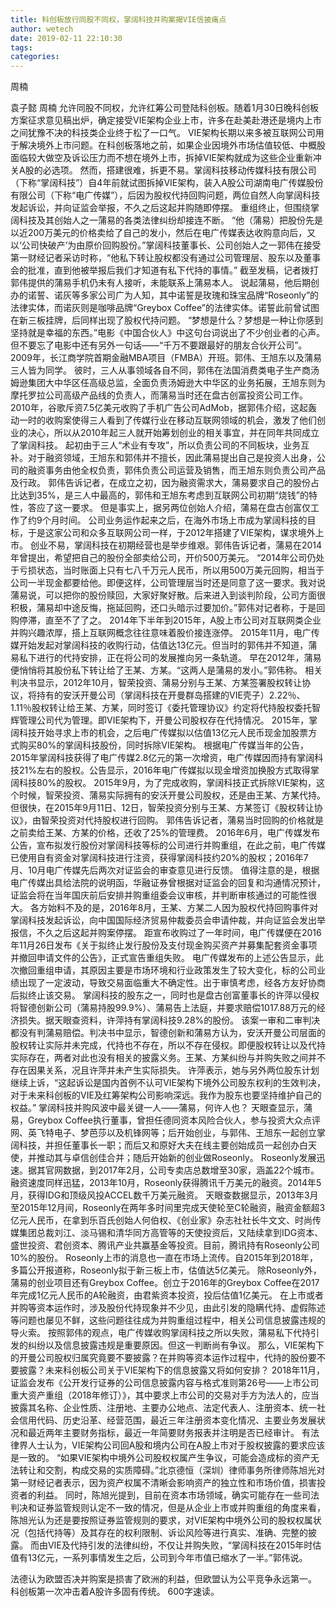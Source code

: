 ```yaml
---
title: 科创板放行同股不同权，掌阔科技并购案揭VIE信披痛点
author: wetech
date: 2019-02-11 22:10:30
tags: 
categories: 
---
```

周楠
<!-- more -->
袁子懿
周楠
允许同股不同权，允许红筹公司登陆科创板。随着1月30日晚科创板方案征求意见稿出炉，确定接受VIE架构企业上市，许多在赴美赴港还是境内上市之间犹豫不决的科技类企业终于松了一口气。
VIE架构长期以来多被互联网公司用于解决境外上市问题。在科创板落地之前，如果企业因境外市场估值较低、中概股面临较大做空及诉讼压力而不想在境外上市，拆掉VIE架构就成为这些企业重新冲关A股的必选项。
然而，搭建很难，拆更不易。掌阔科技移动传媒科技有限公司（下称“掌阔科技”）自4年前就试图拆掉VIE架构，装入A股公司湖南电广传媒股份有限公司（下称“电广传媒”），后因为股权代持回购问题，两位自然人向掌阔科技发起诉讼，并向证监会举报，不久之后这起并购随即停摆。
重组终止，但围绕掌阔科技及其创始人之一蒲易的各类法律纠纷却接连不断。
“他（蒲易）把股份先是以近200万美元的价格卖给了自己的发小，然后在电广传媒表达收购意向后，又以‘公司快破产’为由原价回购股份。”掌阔科技董事长、公司创始人之一郭伟在接受第一财经记者采访时称，“他私下转让股权都没有通过公司管理层、股东以及董事会的批准，直到他被举报后我们才知道有私下代持的事情。”
截至发稿，记者拨打郭伟提供的蒲易手机仍未有人接听，未能联系上蒲易本人。
说起蒲易，他后期创办的诺誓、诺灰等多家公司广为人知，其中诺誓是玫瑰和珠宝品牌“Roseonly”的法律实体，而诺灰则是咖啡品牌“Greybox Coffee”的法律实体。诺誓此前曾试图在新三板挂牌，后同样出现了股权代持问题。
“梦想是什么？梦想是一种让你感到坚持就是幸福的东西。”电影《中国合伙人》中这句台词说出了不少创业者的心声。
但不要忘了电影中还有另外一句话——“千万不要跟最好的朋友合伙开公司”。
2009年，长江商学院首期金融MBA项目（FMBA）开班。郭伟、王旭东以及蒲易三人皆为同学。
彼时，三人从事领域各自不同，郭伟在法国消费类电子生产商汤姆逊集团大中华区任高级总监，全面负责汤姆逊大中华区的业务拓展，王旭东则为摩托罗拉公司高级产品线的负责人，而蒲易当时还在盘古创富投资公司工作。
2010年，谷歌斥资7.5亿美元收购了手机广告公司AdMob，据郭伟介绍，这起轰动一时的收购案使得三人看到了传媒行业在移动互联网领域的机会，激发了他们创业的决心，所以从2010年起三人就开始筹划创业的相关事宜，并在同年共同成立了掌阔科技。
起初由于三人“术业有专攻”，所以负责公司的不同板块，业务互补。对于融资领域，王旭东和郭伟并不擅长，因此蒲易提出自己是投资人出身，公司的融资事务由他全权负责，郭伟负责公司运营及销售，而王旭东则负责公司产品及行政。
郭伟告诉记者，在成立之初，因为融资需求大，蒲易要求自己的股份占比达到35%，是三人中最高的，郭伟和王旭东考虑到互联网公司初期“烧钱”的特性，答应了这一要求。
但是事实上，据另两位创始人介绍，蒲易在盘古创富仅工作了约9个月时间。
公司业务运作起来之后，在海外市场上市成为掌阔科技的目标，于是这家公司和众多互联网公司一样，于2012年搭建了VIE架构，谋求境外上市。
创业不易，掌阔科技在初期经营也是举步维艰。郭伟告诉记者，蒲易在2014年曾提出，希望把自己的股份全部卖给公司，开价500万美元。
“2014年公司仍处于亏损状态，当时账面上只有七八千万元人民币，所以用500万美元回购，相当于公司一半现金都要给他。即便这样，公司管理层当时还是同意了这一要求。我对说蒲易说，可以把你的股份赎回，大家好聚好散。后来进入到谈判阶段，公司方面很积极，蒲易却中途反悔，拖延回购，还口头暗示过要加价。”郭伟对记者称，于是回购停滞，直至不了了之。
2014年下半年到2015年，A股上市公司对互联网类企业并购兴趣浓厚，搭上互联网概念往往意味着股价接连涨停。
2015年11月，电广传媒开始发起对掌阔科技的收购行动，估值达13亿元。但当时的郭伟并不知道，蒲易私下进行的代持安排，正在将公司的发展推向另一条轨道。
早在2012年，蒲易便悄悄将其股份私下转让给了王某、方某。“这两人是蒲易的发小。”郭伟称。
相关判决书显示，2012年10月，智荣投资、蒲易分别与王某、方某签署股权转让协议，将持有的安沃开曼公司（掌阔科技在开曼群岛搭建的VIE壳子）2.22％、1.11％股权转让给王某、方某，同时签订《委托管理协议》约定将代持股权委托智辉管理公司代为管理。即VIE架构下，开曼公司股权存在代持情况。
2015年，掌阔科技开始寻求上市的机会，之后电广传媒拟以估值13亿元人民币现金加股票方式购买80%的掌阔科技股份，同时拆除VIE架构。
根据电广传媒当年的公告，2015年掌阔科技获得了电广传媒2.8亿元的第一次增资，电广传媒因而持有掌阔科技21%左右的股权。公告显示，2016年电广传媒拟以现金增资加换股方式取得掌阔科技80%的股权。
2015年9月，为了完成收购，掌阔科技正式拆除VIE架构，这个时候，智荣投资、蒲易实际拥有的安沃开曼公司股权，还是由王某、方某代持。
但很快，在2015年9月11日、12日，智荣投资分别与王某、方某签订《股权转让协议》，由智荣投资对代持股权进行回购。
郭伟告诉记者，蒲易当时回购的价格就是之前卖给王某、方某的价格，还收了25%的管理费。
2016年6月，电广传媒发布公告，宣布拟发行股份对掌阔科技等标的公司进行并购重组，在此之前，电广传媒已使用自有资金对掌阔科技进行注资，获得掌阔科技约20%的股权；2016年7月、10月电广传媒先后两次对证监会的审查意见进行反馈。
值得注意的是，根据电广传媒出具给法院的说明函，华融证券曾根据对证监会的回复和沟通情况预计，证监会将在当年国庆前后安排并购重组委会议审核，并判断审核通过的可能性很大。
各方始料不及的是，2016年8月，王某、方某二人因为股权代持回购事件对掌阔科技发起诉讼，向中国国际经济贸易仲裁委员会申请仲裁，并向证监会发出举报信，不久之后这起并购案停摆。
距宣布收购过了一年时间，电广传媒便在2016年11月26日发布《关于拟终止发行股份及支付现金购买资产并募集配套资金事项并撤回申请文件的公告》，正式宣告重组失败。
电广传媒发布的上述公告显示，此次撤回重组申请，其原因主要是市场环境和行业政策发生了较大变化，标的公司业绩出现了一定波动，导致交易面临重大不确定性。出于审慎考虑，经各方友好协商后拟终止该交易。
掌阔科技的股东之一，同时也是盘古创富董事长的许萍以侵权将智德创新公司（蒲易持股99.9%）、蒲易告上法庭，并要求赔偿1017.88万元的经济损失。据天眼查资料，许萍持有掌阔科技9.28%的股份。
该案一审和二审判决都没有判蒲易赔偿。判决书中显示，智德创新和蒲易方认为，安沃开曼公司层面的股权转让实际并未完成，代持也不存在，所以不存在侵权。即便股权转让以及代持实际存在，两者对此也没有相关的披露义务。王某、方某纠纷与并购失败之间并不存在因果关系，况且许萍并未产生实际损失。
许萍表示，她与另外两位股东计划继续上诉，“这起诉讼是国内首例不认可VIE架构下境外公司股东权利的生效判决，对于未来科创板的VIE及红筹架构公司影响深远。我作为股东也要坚持维护自己的权益。”
掌阔科技并购风波中最关键一人——蒲易，何许人也？
天眼查显示，蒲易，Greybox Coffee执行董事，曾担任德同资本风险合伙人，参与投资大众点评网、英飞特电子、梦芭莎以及机锋网等；后开始创业，与郭伟、王旭东一起创立掌阔科技，并担任董事长一职；而后又和原好大夫在线主要创始成员一起创办白天使，并推动其与卓信创佳合并；随后开始新的创业做Roseonly。
Roseonly发展迅速。据其官网数据，到2017年2月，公司专卖店总数增至30家，涵盖22个城市。融资速度同样迅猛，2013年10月，Roseonly获得腾讯千万美元的融资。2014年5月，获得IDG和顶级风投ACCEL数千万美元融资。
天眼查数据显示，2013年3月至2015年12月间，Roseonly在两年多时间里完成天使轮至C轮融资，融资金额超3亿元人民币，在拿到乐百氏创始人何伯权、《创业家》杂志社社长牛文文、时尚传媒集团总裁刘江、淡马锡和清华同方高管等的天使投资后，又陆续拿到IDG资本、盛世投资、君创资本、腾讯产业共赢基金等投资。目前，腾讯持有Roseonly公司10%的股份。
Roseonly上市的消息也一直在市场上流传。自2015年到2018年，多篇公开报道称，Roseonly拟于新三板上市，估值达5亿美元。
除Roseonly外，蒲易的创业项目还有Greybox Coffee。创立于2016年的Greybox Coffee在2017年完成1亿元人民币的A轮融资，由君紫资本投资，投后估值1亿美元。
在上市或者并购等资本运作时，涉及股份代持现象并不少见，由此引发的隐瞒代持、虚假陈述等问题也屡见不鲜，这些问题往往成为并购重组过程中，相关公司信息披露违规的导火索。
按照郭伟的观点，电广传媒收购掌阔科技之所以失败，蒲易私下代持引发的纠纷以及信息披露违规是重要原因。但这一判断尚有争议。
那么，VIE架构下的开曼公司股权归属究竟要不要披露？在并购等资本运作过程中，代持的股份要不要披露？未来科创板公司关于VIE架构下的信息披露又将如何安排？
2018年11月，证监会发布《公开发行证券的公司信息披露内容与格式准则第26号——上市公司重大资产重组（2018年修订）》，其中要求上市公司的交易对手方为法人的，应当披露其名称、企业性质、注册地、主要办公地点、法定代表人、注册资本、统一社会信用代码、历史沿革、经营范围，最近三年注册资本变化情况、主要业务发展状况和最近两年主要财务指标，最近一年简要财务报表并注明是否已经审计。
有法律界人士认为，VIE架构公司回A股和境内公司在A股上市对于股权披露的要求应该是一致的。
“如果VIE架构中境外公司股权权属产生争议，可能会造成标的资产无法转让和交割，构成交易的实质障碍。”北京德恒（深圳）律师事务所律师陈旭光对第一财经记者表示，因为资产权属不清晰会影响资产的独立性和市场价值，损害投资者的利益。
同时，陈旭光提到，目前在资本市场领域，确实可能存在一些司法判决和证券监管规则认定不一致的情况，但是从企业上市或并购重组的角度来看，陈旭光认为还是要按照证券监管规则的要求，对VIE架构中境外公司的股权权属状况（包括代持等）及其存在的权利限制、诉讼风险等进行真实、准确、完整的披露。
而由VIE及代持引发的法律纠纷，不仅让并购失败，“掌阔科技在2015年时估值有13亿元，一系列事情发生之后，公司到今年市值已缩水了一半。”郭伟说。
 
 
法德认为欧盟否决并购案是损害了欧洲的利益，但欧盟认为公平竞争永远第一。
科创板第一次冲击着A股许多固有传统。
600字速读。
